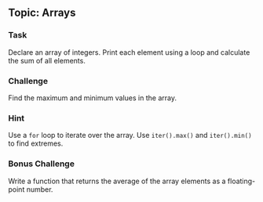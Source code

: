 ## Topic: Arrays

### Task
Declare an array of integers. Print each element using a loop and calculate the sum of all elements.

### Challenge
Find the maximum and minimum values in the array.

### Hint
Use a `for` loop to iterate over the array. Use `iter().max()` and `iter().min()` to find extremes.

### Bonus Challenge
Write a function that returns the average of the array elements as a floating-point number.